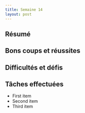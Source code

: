 ```yaml
---
title: Semaine 14
layout: post
---
```


## Résumé

## Bons coups et réussites

## Difficultés et défis

## Tâches effectuées

- First item
- Second item
- Third item
